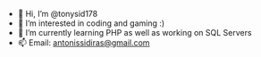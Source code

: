 - 👋 Hi, I’m @tonysid178
- 👀 I’m interested in coding and gaming :)
- 🌱 I’m currently learning PHP as well as working on SQL Servers
- 📫 Email: antonissidiras@gmail.com
